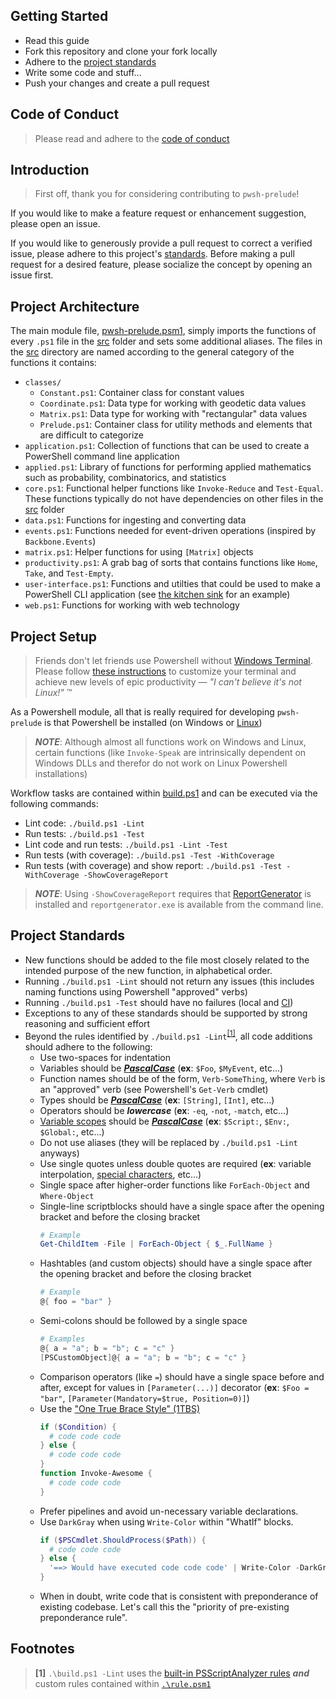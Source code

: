 
Getting Started
---------------
- Read this guide
- Fork this repository and clone your fork locally
- Adhere to the [project standards](#project-standards)
- Write some code and stuff...
- Push your changes and create a pull request

Code of Conduct
---------------
> Please read and adhere to the [code of conduct](CODE_OF_CONDUCT.md)

Introduction
------------
> First off, thank you for considering contributing to `pwsh-prelude`!

If you would like to make a feature request or enhancement suggestion, please open an issue.

If you would like to generously provide a pull request to correct a verified issue, please adhere to this project's [standards](#project-standards). Before making a pull request for a desired feature, please socialize the concept by opening an issue first.

Project Architecture
--------------------

The main module file, [pwsh-prelude.psm1](../pwsh-prelude.psm1), simply imports the functions of every `.ps1` file in the [src](../src) folder and sets some additional aliases. The files in the [src](../src) directory are named according to the general category of the functions it contains:
- `classes/`
  - `Constant.ps1`: Container class for constant values
  - `Coordinate.ps1`: Data type for working with geodetic data values
  - `Matrix.ps1`: Data type for working with "rectangular" data values
  - `Prelude.ps1`: Container class for utility methods and elements that are difficult to categorize
- `application.ps1`: Collection of functions that can be used to create a PowerShell command line application
- `applied.ps1`: Library of functions for performing applied mathematics such as probability, combinatorics, and statistics 
- `core.ps1`: Functional helper functions like `Invoke-Reduce` and `Test-Equal`. These functions typically do not have dependencies on other files in the [src](../src) folder
- `data.ps1`: Functions for ingesting and converting data
- `events.ps1`: Functions needed for event-driven operations (inspired by `Backbone.Events`)
- `matrix.ps1`: Helper functions for using `[Matrix]` objects
- `productivity.ps1`: A grab bag of sorts that contains functions like `Home`, `Take`, and `Test-Empty`.
- `user-interface.ps1`: Functions and utilties that could be used to make a PowerShell CLI application (see [the kitchen sink](../kitchensink.ps1) for an example)
- `web.ps1`: Functions for working with web technology

Project Setup
-------------
> Friends don't let friends use Powershell without [Windows Terminal](https://www.microsoft.com/en-us/p/windows-terminal/9n0dx20hk701?activetab=pivot:overviewtab). Please follow [these instructions](https://github.com/jhwohlgemuth/env/tree/master/dev-with-windows-terminal) to customize your terminal and achieve new levels of epic productivity — *"I can't believe it's not Linux!"* ™

As a Powershell module, all that is really required for developing `pwsh-prelude` is that Powershell be installed (on Windows or [Linux](https://github.com/PowerShell/PowerShell))

> ***NOTE***: Although almost all functions work on Windows and Linux, certain functions (like `Invoke-Speak` are intrinsically dependent on Windows DLLs and therefor do not work on Linux Powershell installations)

Workflow tasks are contained within [build.ps1]() and can be executed via the following commands:
- Lint code: `./build.ps1 -Lint`
- Run tests: `./build.ps1 -Test`
- Lint code and run tests: `./build.ps1 -Lint -Test`
- Run tests (with coverage): `./build.ps1 -Test -WithCoverage`
- Run tests (with coverage) and show report: `./build.ps1 -Test -WithCoverage -ShowCoverageReport`

> ***NOTE***: Using `-ShowCoverageReport` requires that [ReportGenerator]() is installed and `reportgenerator.exe` is available from the command line.

Project Standards
-----------------
- New functions should be added to the file most closely related to the intended purpose of the new function, in alphabetical order.
- Running `./build.ps1 -Lint` should not return any issues (this includes naming functions using Powershell "approved" verbs)
- Running `./build.ps1 -Test` should have no failures (local and [CI](https://travis-ci.com/github/jhwohlgemuth/pwsh-prelude))
- Exceptions to any of these standards should be supported by strong reasoning and sufficient effort
- Beyond the rules identified by `./build.ps1 -Lint`<sup>[[1]](#footnotes)</sup>, all code additions should adhere to the following:
  - Use two-spaces for indentation
  - Variables should be [***PascalCase***](https://techterms.com/definition/pascalcase) (**ex**: `$Foo`, `$MyEvent`, etc...)
  - Function names should be of the form, `Verb-SomeThing`, where `Verb` is an "approved" verb (see Powershell's `Get-Verb` cmdlet)
  - Types should be [***PascalCase***](https://techterms.com/definition/pascalcase) (**ex**: `[String]`, `[Int]`, etc...)
  - Operators should be ***lowercase*** (**ex**: `-eq`, `-not`, `-match`, etc...)
  - [Variable scopes](https://docs.microsoft.com/en-us/powershell/module/microsoft.powershell.core/about/about_scopes?view=powershell-7) should be [***PascalCase***](https://techterms.com/definition/pascalcase) (**ex**: `$Script:`, `$Env:`, `$Global:`, etc...)
  - Do not use aliases (they will be replaced by `./build.ps1 -Lint` anyways)
  - Use single quotes unless double quotes are required (**ex**: variable interpolation, [special characters](https://docs.microsoft.com/en-us/powershell/module/microsoft.powershell.core/about/about_special_characters?view=powershell-7), etc...)
  - Single space after higher-order functions like `ForEach-Object` and `Where-Object`
  - Single-line scriptblocks should have a single space after the opening bracket and before the closing bracket
    ```Powershell
    # Example
    Get-ChildItem -File | ForEach-Object { $_.FullName }
    ```
  - Hashtables (and custom objects) should have a single space after the opening bracket and before the closing bracket
    ```Powershell
    # Example
    @{ foo = "bar" }
    ```
  - Semi-colons should be followed by a single space
    ```Powershell
    # Examples
    @{ a = "a"; b = "b"; c = "c" }
    [PSCustomObject]@{ a = "a"; b = "b"; c = "c" }
    ```
  - Comparison operators (like `=`) should have a single space before and after, except for values in `[Parameter(...)]` decorator (**ex**: `$Foo = "bar"`, `[Parameter(Mandatory=$true, Position=0)]`)
  - Use the ["One True Brace Style" (1TBS)](https://en.wikipedia.org/wiki/Indentation_style#Variant:_1TBS_(OTBS))
    ```Powershell
    if ($Condition) {
      # code code code
    } else {
      # code code code
    }
    function Invoke-Awesome {
      # code code code
    }
    ```
  - Prefer pipelines and avoid un-necessary variable declarations.
  - Use `DarkGray` when using `Write-Color` within "WhatIf" blocks.
    ```Powershell
    if ($PSCmdlet.ShouldProcess($Path)) {
      # code code code
    } else {
      '==> Would have executed code code code' | Write-Color -DarkGray
    }
    ```
  - When in doubt, write code that is consistent with preponderance of existing codebase. Let's call this the "priority of pre-existing preponderance rule".

Footnotes
---------
> **[1]** `.\build.ps1 -Lint` uses the [built-in PSScriptAnalyzer rules](https://github.com/PowerShell/PSScriptAnalyzer/tree/development/Rules) ***and*** custom rules contained within [`.\rule.psm1`](..\rule.psm1)